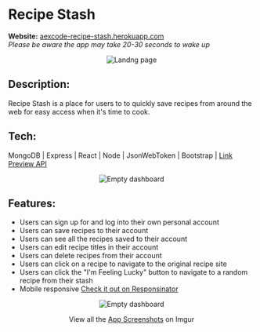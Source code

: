 # Recipe Stash

**Website:** [aexcode-recipe-stash.herokuapp.com](https://aexcode-recipe-stash.herokuapp.com/) \
_Please be aware the app may take 20-30 seconds to wake up_

<div align='center'>
  <img src='https://i.imgur.com/GTxVMxV.png' alt='Landng page' />
</div>

## Description:

Recipe Stash is a place for users to to quickly save recipes from around the web for easy access when it's time to cook.

## Tech:

MongoDB | Express | React | Node | JsonWebToken | Bootstrap | [Link Preview API](https://www.linkpreview.net/)

<div align='center'>
  <img src='https://i.imgur.com/g01971x.png' alt='Empty dashboard' />
</div>

## Features:

- Users can sign up for and log into their own personal account
- Users can save recipes to their account
- Users can see all the recipes saved to their account
- Users can edit recipe titles in their account
- Users can delete recipes from their account
- Users can click on a recipe to navigate to the original recipe site
- Users can click the "I'm Feeling Lucky" button to navigate to a random recipe from their stash
- Mobile responsive [Check it out on Responsinator](https://www.responsinator.com/?url=https%3A%2F%2Faexcode-recipe-stash.herokuapp.com%2F)

<div align='center'>
  <img src='https://i.imgur.com/q25wPEH.png' alt='Empty dashboard' />
  <p>View all the <a href='https://imgur.com/a/bXaUfUu' target='_blank'>App Screenshots</a> on Imgur</p>
</div>
